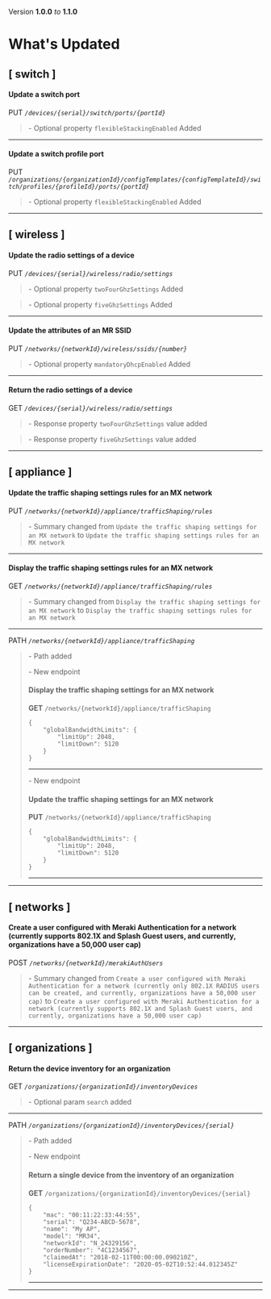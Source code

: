 Version **1.0.0** _to_ **1.1.0**

What's Updated
==============

\[ switch \]
------------

#### Update a switch port

PUT _`/devices/{serial}/switch/ports/{portId}`_

> \- Optional property `flexibleStackingEnabled` Added

* * *

#### Update a switch profile port

PUT _`/organizations/{organizationId}/configTemplates/{configTemplateId}/switch/profiles/{profileId}/ports/{portId}`_

> \- Optional property `flexibleStackingEnabled` Added

* * *

\[ wireless \]
--------------

#### Update the radio settings of a device

PUT _`/devices/{serial}/wireless/radio/settings`_

> \- Optional property `twoFourGhzSettings` Added

> \- Optional property `fiveGhzSettings` Added

* * *

#### Update the attributes of an MR SSID

PUT _`/networks/{networkId}/wireless/ssids/{number}`_

> \- Optional property `mandatoryDhcpEnabled` Added

* * *

#### Return the radio settings of a device

GET _`/devices/{serial}/wireless/radio/settings`_

> \- Response property `twoFourGhzSettings` value added

> \- Response property `fiveGhzSettings` value added

* * *

\[ appliance \]
---------------

#### Update the traffic shaping settings rules for an MX network

PUT _`/networks/{networkId}/appliance/trafficShaping/rules`_

> \- Summary changed from `Update the traffic shaping settings for an MX network` to `Update the traffic shaping settings rules for an MX network`

* * *

#### Display the traffic shaping settings rules for an MX network

GET _`/networks/{networkId}/appliance/trafficShaping/rules`_

> \- Summary changed from `Display the traffic shaping settings for an MX network` to `Display the traffic shaping settings rules for an MX network`

* * *

PATH _`/networks/{networkId}/appliance/trafficShaping`_

> \- Path added  
>   
> \- New endpoint
> 
> #### Display the traffic shaping settings for an MX network
> 
> **GET** `/networks/{networkId}/appliance/trafficShaping`  
> 
>     {
>         "globalBandwidthLimits": {
>             "limitUp": 2048,
>             "limitDown": 5120
>         }
>     }
> 
> * * *
> 
>   
> \- New endpoint
> 
> #### Update the traffic shaping settings for an MX network
> 
> **PUT** `/networks/{networkId}/appliance/trafficShaping`  
> 
>     {
>         "globalBandwidthLimits": {
>             "limitUp": 2048,
>             "limitDown": 5120
>         }
>     }
> 
> * * *

* * *

\[ networks \]
--------------

#### Create a user configured with Meraki Authentication for a network (currently supports 802.1X and Splash Guest users, and currently, organizations have a 50,000 user cap)

POST _`/networks/{networkId}/merakiAuthUsers`_

> \- Summary changed from `Create a user configured with Meraki Authentication for a network (currently only 802.1X RADIUS users can be created, and currently, organizations have a 50,000 user cap)` to `Create a user configured with Meraki Authentication for a network (currently supports 802.1X and Splash Guest users, and currently, organizations have a 50,000 user cap)`

* * *

\[ organizations \]
-------------------

#### Return the device inventory for an organization

GET _`/organizations/{organizationId}/inventoryDevices`_

> \- Optional param `search` added

* * *

PATH _`/organizations/{organizationId}/inventoryDevices/{serial}`_

> \- Path added  
>   
> \- New endpoint
> 
> #### Return a single device from the inventory of an organization
> 
> **GET** `/organizations/{organizationId}/inventoryDevices/{serial}`  
> 
>     {
>         "mac": "00:11:22:33:44:55",
>         "serial": "Q234-ABCD-5678",
>         "name": "My AP",
>         "model": "MR34",
>         "networkId": "N_24329156",
>         "orderNumber": "4C1234567",
>         "claimedAt": "2018-02-11T00:00:00.090210Z",
>         "licenseExpirationDate": "2020-05-02T10:52:44.012345Z"
>     }
> 
> * * *

* * *